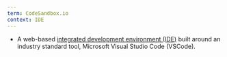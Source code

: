 ```yaml
---
term: CodeSandbox.io
context: IDE
---
```

* A web-based [integrated development environment (IDE)](#integrated-development-environment-ide) built around an industry standard tool, Microsoft Visual Studio Code (VSCode).
